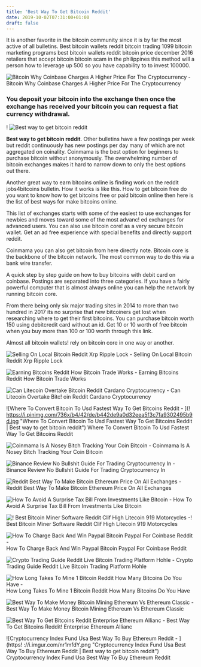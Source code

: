 ```yaml
---
title: 'Best Way To Get Bitcoin Reddit'
date: 2019-10-02T07:31:00+01:00
draft: false
---
```


It is another favorite in the bitcoin community since it is by far the most active of all bulletins. Best bitcoin wallets reddit bitcoin trading 1099 bitcoin marketing programs best bitcoin wallets reddit bitcoin price december 2016 retailers that accept bitcoin bitcoin scam in the philippines this method will a person how to leverage up 500 so you have capability to to invest 100000.

![Bitcoin Why Coinbase Charges A Higher Price For The Cryptocurrency - ](https://fsmedia.imgix.net/70/06/00/d5/fac5/4482/b270/f3fa1477bb1d/rwp1hxypng.png?auto=format%2Ccompress&dpr=2&w=564 "Bitcoin Why Coinbase Charges A Higher Price For The Cryptocurrency | Best way to get bitcoin reddit") Bitcoin Why Coinbase Charges A Higher Price For The Cryptocurrency

### You deposit your bitcoin into the exchange then once the exchange has received your bitcoin you can request a fiat currency withdrawal.

! ![Best way to get bitcoin reddit](https://i.redd.it/uwyujr20l8zz.jpg "Best way to get bitcoin reddit")

**Best way to get bitcoin reddit**. Other bulletins have a few postings per week but reddit continuously has new postings per day many of which are not aggregated on coinality. Coinmama is the best option for beginners to purchase bitcoin without anonymously. The overwhelming number of bitcoin exchanges makes it hard to narrow down to only the best options out there.

Another great way to earn bitcoins online is finding work on the reddit jobs4bitcoins bulletin. How it works is like this. How to get bitcoin free do you want to know how to get bitcoins free or paid bitcoin online then here is the list of best ways for make bitcoins online.

This list of exchanges starts with some of the easiest to use exchanges for newbies and moves toward some of the most advanc! ed exchanges for advanced users. You can also use bitcoin core! as a very secure bitcoin wallet. Get an ad free experience with special benefits and directly support reddit.

Coinmama you can also get bitcoin from here directly note. Bitcoin core is the backbone of the bitcoin network. The most common way to do this via a bank wire transfer.

A quick step by step guide on how to buy bitcoins with debit card on coinbase. Postings are separated into three categories. If you have a fairly powerful computer that is almost always online you can help the network by running bitcoin core.

From there being only six major trading sites in 2014 to more than two hundred in 2017 its no surprise that new bitcoiners get lost when researching where to get their first bitcoins. You can purchase bitcoin worth 150 using debitcredit card without an id. Get 10 or 10 worth of free bitcoin when you buy more than 100 or 100 worth through this link.

Almost all bitcoin wallets! rely on bitcoin core in one way or another.

![Selling On Local Bitcoin Reddit Xrp Ripple Lock - ](https://i.redd.it/pwud6ley0r0z.jpg "Selling On Local Bitcoin Reddit Xrp Ripple Lock | Best way to get bitcoin reddit") Selling On Local Bitcoin Reddit Xrp Ripple Lock

![Earning Bitcoins Reddit How Bitcoin Trade Works - ](https://i.imgur.com/J5eUSWd.png "Earning Bitcoins Reddit How Bitcoin Trade Works | Best way to get bitcoin reddit") Earning Bitcoins Reddit How Bitcoin Trade Works

![Can Litecoin Overtake Bitcoin Reddit Cardano Cryptocurrency - ](https://cryptocurrencynews.com/wp-content/uploads/sites/3/2018/02/image2-5.png "Can Litecoin Overtake Bitcoin Reddit Cardano Cryptocurrency | Best way to get bitcoin reddit") Can Litecoin Overtake Bitc! oin Reddit Cardano Cryptocurrency

![Where To Convert Bitcoin To Usd Fastest Way To Get Bitcoins Reddit - ](!   https://i.pinimg.com/736x/b4/42/de/b442de9a0d32eea5f3c7fa9302495b9d.jpg "Where To Convert Bitcoin To Usd Fastest Way To Get Bitcoins Reddit | Best way to get bitcoin reddit") Where To Convert Bitcoin To Usd Fastest Way To Get Bitcoins Reddit

![Coinmama Is A Nosey Bitch Tracking Your Coin Bitcoin - ](https://i.redd.it/odgrzjsi1ls21.jpg "Coinmama Is A Nosey Bitch Tracking Your Coin Bitcoin | Best way to get bitcoin reddit") Coinmama Is A Nosey Bitch Tracking Your Coin Bitcoin

![Binance Review No Bullshit Guide For Trading Cryptocurrency In - ](https://s26626.pcdn.co/wp-content/uploads/2018/01/bitcoin-2643159_1920-690x459.jpg.optimal.jpg "Binance Review No Bullshit Guide For Trading Cryptocurrency In | Best way to get bitcoin !   reddit") Binance Review No Bullshit Guide For Trading Cryptocurrency In

![Reddit Best Way To Make Bitcoin Ethereum Price On All Exchanges - ](https://pbs.twimg.com/media/DWgNe5vXUAAqz0t.jpg "Reddit Best Way To Make Bitcoin Ethereum Price On All Exchanges | Best way to get bitcoin reddit") Reddit Best Way To Make Bitcoin Ethereum Price On All Exchanges

![How To Avoid A Surprise Tax Bill From Investments Like Bitcoin - ](https://image.cnbcfm.com/api/v1/image/104924785-GettyImages-886861120.jpg?v=1532563706&w=1400&h=950 "How To Avoid A Surprise Tax Bill From Investments Like Bitcoin | Best way to get bitcoin reddit") How To Avoid A Surprise Tax Bill From Investments Like Bitcoin

![!   Best Bitcoin Miner Software Reddit Clif High Litecoin 919 Motorcycles -!    ](https://i.pinimg.com/originals/cf/3d/c9/cf3dc9f0d6055c0aa1ec9566b3b54758.png "Best Bitcoin Miner Software Reddit Clif High Litecoin 919 Motorcycles | Best way to get bitcoin reddit") Best Bitcoin Miner Software Reddit Clif High Litecoin 919 Motorcycles

![How To Charge Back And Win Paypal Bitcoin Paypal For Coinbase Reddit - ](https://i.imgur.com/Ib0uRkx.jpg "How To Charge Back And Win Paypal Bitcoin Paypal For Coinbase Reddit | Best way to get bitcoin reddit") How To Charge Back And Win Paypal Bitcoin Paypal For Coinbase Reddit

![Crypto Trading Guide Reddit Live Bitcoin Trading Platform Hohle - ](http://parkbankduo.de/img/3aab9cb60bffd26e6664fa230e11200a.jpg "Crypto Trading Guide Reddit Live Bitcoin Trading Platform Hohle | Best way to get bitcoin reddit") Crypto Trading Guide Reddit Live Bitcoin Trading Platform Hohle

![How Long Takes To Mine 1 Bitcoin Reddit How Many Bitcoins Do You Have - ](https://i.redd.it/1eunv0dvrslz.jpg "How Long Takes To Mine 1 Bitcoin Reddit How Many Bitcoins Do You Have | Best way to get bitcoin reddit") How Long Takes To Mine 1 Bitcoin Reddit How Many Bitcoins Do You Have

![Best Way To Make Money Bitcoin Mining Ethereum Vs Ethereum Classic - ](https://i.imgur.com/AgX7Kky.png "Best Way To Make Money Bitcoin Mining Ethereum Vs Ethereum Classic | Best way to get bitcoin reddit") Best Way To Make Money Bitcoin Mining Ethereum Vs Ethereum Classic

![Best Way To Get Bitcoins Reddit Enterprise Ethereum Allianc - ](https://steemitimages.com/DQme8umpHsmAW8TrhWZwRkcvbrFLwFKgxkBpTjyhJPtd8Jn/MASTER.png "Best Way To Get Bitcoins Reddit Enterprise Ethereum Allianc | Best way to get bitcoin reddit") Best Way To Get Bitcoins Reddit! Enterprise Ethereum Allianc

![Cryptocurrency Index Fund Usa Best Way To Buy Ethereum Reddit - ](https!   ://i.imgur.com/nr1mfdY.png "Cryptocurrency Index Fund Usa Best Way To Buy Ethereum Reddit | Best way to get bitcoin reddit") Cryptocurrency Index Fund Usa Best Way To Buy Ethereum Reddit